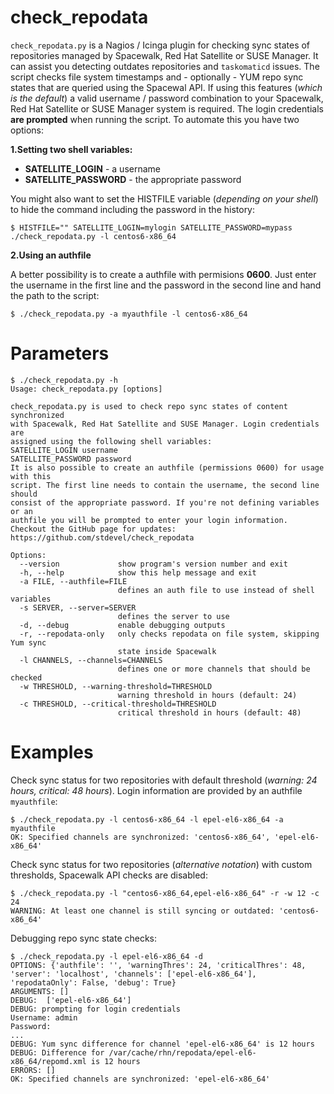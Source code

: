 check_repodata
==============

``check_repodata.py`` is a Nagios / Icinga plugin for checking sync states of repositories managed by Spacewalk, Red Hat Satellite or SUSE Manager. It can assist you detecting outdates repositories and ``taskomaticd`` issues. The script checks file system timestamps and - optionally - YUM repo sync states that are queried using the Spacewal API. If using this features (*which is the default*) a valid username / password combination to your Spacewalk, Red Hat Satellite or SUSE Manager system is required. The login credentials **are prompted** when running the script. To automate this you have two options:

**1.Setting two shell variables:**
* **SATELLITE_LOGIN** - a username
* **SATELLITE_PASSWORD** - the appropriate password

You might also want to set the HISTFILE variable (*depending on your shell*) to hide the command including the password in the history:
```
$ HISTFILE="" SATELLITE_LOGIN=mylogin SATELLITE_PASSWORD=mypass ./check_repodata.py -l centos6-x86_64
```

**2.Using an authfile**

A better possibility is to create a authfile with permisions **0600**. Just enter the username in the first line and the password in the second line and hand the path to the script:
```
$ ./check_repodata.py -a myauthfile -l centos6-x86_64
```


Parameters
==========

```
$ ./check_repodata.py -h
Usage: check_repodata.py [options]

check_repodata.py is used to check repo sync states of content synchronized
with Spacewalk, Red Hat Satellite and SUSE Manager. Login credentials are
assigned using the following shell variables:
SATELLITE_LOGIN username
SATELLITE_PASSWORD password
It is also possible to create an authfile (permissions 0600) for usage with this
script. The first line needs to contain the username, the second line should
consist of the appropriate password. If you're not defining variables or an
authfile you will be prompted to enter your login information.
Checkout the GitHub page for updates:
https://github.com/stdevel/check_repodata

Options:
  --version             show program's version number and exit
  -h, --help            show this help message and exit
  -a FILE, --authfile=FILE
                        defines an auth file to use instead of shell variables
  -s SERVER, --server=SERVER
                        defines the server to use
  -d, --debug           enable debugging outputs
  -r, --repodata-only   only checks repodata on file system, skipping Yum sync
                        state inside Spacewalk
  -l CHANNELS, --channels=CHANNELS
                        defines one or more channels that should be checked
  -w THRESHOLD, --warning-threshold=THRESHOLD
                        warning threshold in hours (default: 24)
  -c THRESHOLD, --critical-threshold=THRESHOLD
                        critical threshold in hours (default: 48)
```



Examples
========
Check sync status for two repositories with default threshold (*warning: 24 hours, critical: 48 hours*). Login information are provided by an authfile ``myauthfile``:
```
$ ./check_repodata.py -l centos6-x86_64 -l epel-el6-x86_64 -a myauthfile
OK: Specified channels are synchronized: 'centos6-x86_64', 'epel-el6-x86_64'
```

Check sync status for two repositories (*alternative notation*) with custom thresholds, Spacewalk API checks are disabled:
```
$ ./check_repodata.py -l "centos6-x86_64,epel-el6-x86_64" -r -w 12 -c 24
WARNING: At least one channel is still syncing or outdated: 'centos6-x86_64'
```

Debugging repo sync state checks:
```
$ ./check_repodata.py -l epel-el6-x86_64 -d
OPTIONS: {'authfile': '', 'warningThres': 24, 'criticalThres': 48, 'server': 'localhost', 'channels': ['epel-el6-x86_64'], 'repodataOnly': False, 'debug': True}
ARGUMENTS: []
DEBUG:  ['epel-el6-x86_64']
DEBUG: prompting for login credentials
Username: admin
Password:
...
DEBUG: Yum sync difference for channel 'epel-el6-x86_64' is 12 hours
DEBUG: Difference for /var/cache/rhn/repodata/epel-el6-x86_64/repomd.xml is 12 hours
ERRORS: []
OK: Specified channels are synchronized: 'epel-el6-x86_64'
```
